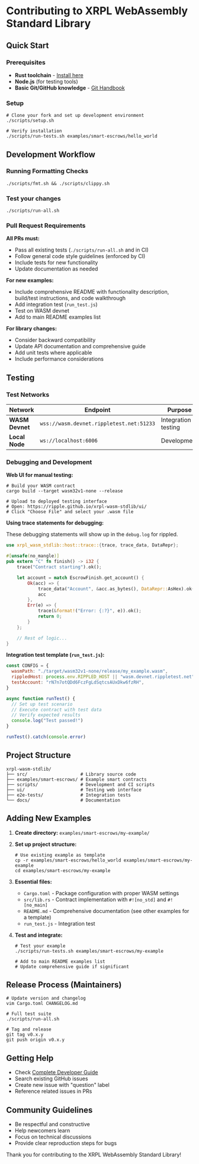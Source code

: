 # Contributing to XRPL WebAssembly Standard Library

## Quick Start

### Prerequisites

- **Rust toolchain** - [Install here](https://rust-lang.org/tools/install/)
- **Node.js** (for testing tools)
- **Basic Git/GitHub knowledge** - [Git Handbook](https://guides.github.com/introduction/git-handbook/)

### Setup

```shell
# Clone your fork and set up development environment
./scripts/setup.sh

# Verify installation
./scripts/run-tests.sh examples/smart-escrows/hello_world
```

## Development Workflow

### Running Formatting Checks

```shell
./scripts/fmt.sh && ./scripts/clippy.sh
```

### Test your changes

```
./scripts/run-all.sh
```

### Pull Request Requirements

**All PRs must:**

- Pass all existing tests (`./scripts/run-all.sh` and in CI)
- Follow general code style guidelines (enforced by CI)
- Include tests for new functionality
- Update documentation as needed

**For new examples:**

- Include comprehensive README with functionality description, build/test instructions, and code walkthrough
- Add integration test (`run_test.js`)
- Test on WASM devnet
- Add to main README examples list

**For library changes:**

- Consider backward compatibility
- Update API documentation and comprehensive guide
- Add unit tests where applicable
- Include performance considerations

## Testing

### Test Networks

| Network         | Endpoint                                 | Purpose             |
| --------------- | ---------------------------------------- | ------------------- |
| **WASM Devnet** | `wss://wasm.devnet.rippletest.net:51233` | Integration testing |
| **Local Node**  | `ws://localhost:6006`                    | Development         |

### Debugging and Development

**Web UI for manual testing:**

```shell
# Build your WASM contract
cargo build --target wasm32v1-none --release

# Upload to deployed testing interface
# Open: https://ripple.github.io/xrpl-wasm-stdlib/ui/
# Click "Choose File" and select your .wasm file
```

**Using trace statements for debugging:**

These debugging statements will show up in the `debug.log` for rippled.

```rust
use xrpl_wasm_stdlib::host::trace::{trace, trace_data, DataRepr};

#[unsafe(no_mangle)]
pub extern "C" fn finish() -> i32 {
    trace("Contract starting").ok();

    let account = match EscrowFinish.get_account() {
        Ok(acc) => {
            trace_data("Account", &acc.as_bytes(), DataRepr::AsHex).ok();
            acc
        },
        Err(e) => {
            trace(&format!("Error: {:?}", e)).ok();
            return 0;
        }
    };

    // Rest of logic...
}
```

**Integration test template (`run_test.js`):**

```javascript
const CONFIG = {
  wasmPath: "./target/wasm32v1-none/release/my_example.wasm",
  rippledHost: process.env.RIPPLED_HOST || "wasm.devnet.rippletest.net",
  testAccount: "rN7n7otQDd6FczFgLdSqtcsAUxDkw6fzRH",
}

async function runTest() {
  // Set up test scenario
  // Execute contract with test data
  // Verify expected results
  console.log("Test passed!")
}

runTest().catch(console.error)
```

## Project Structure

```
xrpl-wasm-stdlib/
├── src/                    # Library source code
├── examples/smart-escrows/ # Example smart contracts
├── scripts/                # Development and CI scripts
├── ui/                     # Testing web interface
├── e2e-tests/              # Integration tests
└── docs/                   # Documentation
```

## Adding New Examples

1. **Create directory:** `examples/smart-escrows/my-example/`

2. **Set up project structure:**

   ```shell
   # Use existing example as template
   cp -r examples/smart-escrows/hello_world examples/smart-escrows/my-example
   cd examples/smart-escrows/my-example
   ```

3. **Essential files:**
   - `Cargo.toml` - Package configuration with proper WASM settings
   - `src/lib.rs` - Contract implementation with `#![no_std]` and `#![no_main]`
   - `README.md` - Comprehensive documentation (see other examples for a template)
   - `run_test.js` - Integration test

4. **Test and integrate:**

   ```shell
   # Test your example
   ./scripts/run-tests.sh examples/smart-escrows/my-example

   # Add to main README examples list
   # Update comprehensive guide if significant
   ```

## Release Process (Maintainers)

```shell
# Update version and changelog
vim Cargo.toml CHANGELOG.md

# Full test suite
./scripts/run-all.sh

# Tag and release
git tag v0.x.y
git push origin v0.x.y
```

## Getting Help

- Check [Complete Developer Guide](https://ripple.github.io/xrpl-wasm-stdlib/xrpl_wasm_std/guide/index.html)
- Search existing GitHub issues
- Create new issue with "question" label
- Reference related issues in PRs

## Community Guidelines

- Be respectful and constructive
- Help newcomers learn
- Focus on technical discussions
- Provide clear reproduction steps for bugs

Thank you for contributing to the XRPL WebAssembly Standard Library!
